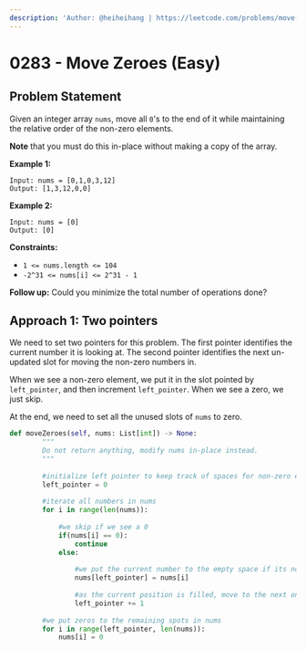 ```yaml
---
description: 'Author: @heiheihang | https://leetcode.com/problems/move-zeroes/'
---
```


# 0283 - Move Zeroes (Easy)

## Problem Statement

Given an integer array `nums`, move all `0`'s to the end of it while maintaining the relative order of the non-zero elements.

**Note** that you must do this in-place without making a copy of the array.

**Example 1:**

```
Input: nums = [0,1,0,3,12]
Output: [1,3,12,0,0]
```

**Example 2:**

```
Input: nums = [0]
Output: [0]
```

**Constraints:**

* `1 <= nums.length <= 104`
* `-2^31 <= nums[i] <= 2^31 - 1`

**Follow up:** Could you minimize the total number of operations done?

## Approach 1: Two pointers

We need to set two pointers for this problem. The first pointer identifies the current number it is looking at. The second pointer identifies the next un-updated slot for moving the non-zero numbers in.

When we see a non-zero element, we put it in the slot pointed by `left_pointer`, and then increment `left_pointer`. When we see a zero, we just skip.

At the end, we need to set all the unused slots of `nums` to zero.

```python
def moveZeroes(self, nums: List[int]) -> None:
        """
        Do not return anything, modify nums in-place instead.
        """
        
        #initialize left pointer to keep track of spaces for non-zero elements
        left_pointer = 0
        
        #iterate all numbers in nums
        for i in range(len(nums)):
            
            #we skip if we see a 0
            if(nums[i] == 0):
                continue
            else:
                
                #we put the current number to the empty space if its non-zero
                nums[left_pointer] = nums[i]
                
                #as the current position is filled, move to the next one
                left_pointer += 1
        
        #we put zeros to the remaining spots in nums
        for i in range(left_pointer, len(nums)):
            nums[i] = 0
            
```
